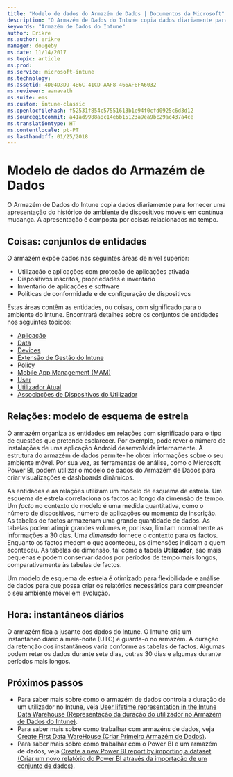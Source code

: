 ```yaml
---
title: "Modelo de dados do Armazém de Dados | Documentos da Microsoft"
description: "O Armazém de Dados do Intune copia dados diariamente para fornecer uma apresentação do histórico do seu ambiente móvel em contínua mudança."
keywords: "Armazém de Dados do Intune"
author: Erikre
ms.author: erikre
manager: dougeby
ms.date: 11/14/2017
ms.topic: article
ms.prod: 
ms.service: microsoft-intune
ms.technology: 
ms.assetid: 4D04D3D9-4B6C-41CD-AAF8-466AF8FA6032
ms.reviewer: aanavath
ms.suite: ems
ms.custom: intune-classic
ms.openlocfilehash: f52531f854c57551613b1e94f0cfd0925c6d3d12
ms.sourcegitcommit: a41ad9988a8c14e6b15123a9ea9bc29ac437a4ce
ms.translationtype: HT
ms.contentlocale: pt-PT
ms.lasthandoff: 01/25/2018
---
```

# <a name="data-warehouse-data-model"></a>Modelo de dados do Armazém de Dados

O Armazém de Dados do Intune copia dados diariamente para fornecer uma apresentação do histórico do ambiente de dispositivos móveis em contínua mudança. A apresentação é composta por coisas relacionados no tempo.

## <a name="things-entity-sets"></a>Coisas: conjuntos de entidades

O armazém expõe dados nas seguintes áreas de nível superior:

  -  Utilização e aplicações com proteção de aplicações ativada
  -  Dispositivos inscritos, propriedades e inventário
  -  Inventário de aplicações e software
  -  Políticas de conformidade e de configuração de dispositivos

Estas áreas contêm as entidades, ou coisas, com significado para o ambiente do Intune. Encontrará detalhes sobre os conjuntos de entidades nos seguintes tópicos:

  -  [Aplicação](reports-ref-application.md)
  -  [Data](reports-ref-date.md)
  -  [Devices](reports-ref-devices.md)
  -  [Extensão de Gestão do Intune](reports-ref-intunemanagementextension.md)
  -  [Policy](reports-ref-policy.md)
  -  [Mobile App Management (MAM)](reports-ref-mobile-app-management.md)
  -  [User](reports-ref-user.md)
  -  [Utilizador Atual](reports-ref-current-user.md)
  -  [Associações de Dispositivos do Utilizador](reports-ref-user-device.md)

## <a name="relationships-star-schema-model"></a>Relações: modelo de esquema de estrela

O armazém organiza as entidades em relações com significado para o tipo de questões que pretende esclarecer. Por exemplo, pode rever o número de instalações de uma aplicação Android desenvolvida internamente. A estrutura do armazém de dados permite-lhe obter informações sobre o seu ambiente móvel. Por sua vez, as ferramentas de análise, como o Microsoft Power BI, podem utilizar o modelo de dados do Armazém de Dados para criar visualizações e dashboards dinâmicos.

As entidades e as relações utilizam um modelo de esquema de estrela. Um esquema de estrela correlaciona os factos ao longo da dimensão de tempo. Um *facto* no contexto do modelo é uma medida quantitativa, como o número de dispositivos, número de aplicações ou momento de inscrição. As tabelas de factos armazenam uma grande quantidade de dados. As tabelas podem atingir grandes volumes e, por isso, limitam normalmente as informações a 30 dias. Uma *dimensão* fornece o contexto para os factos. Enquanto os factos medem o que aconteceu, as dimensões indicam a quem aconteceu. As tabelas de dimensão, tal como a tabela **Utilizador**, são mais pequenas e podem conservar dados por períodos de tempo mais longos, comparativamente às tabelas de factos. 

Um modelo de esquema de estrela é otimizado para flexibilidade e análise de dados para que possa criar os relatórios necessários para compreender o seu ambiente móvel em evolução.

## <a name="time-daily-snapshots"></a>Hora: instantâneos diários

O armazém fica a jusante dos dados do Intune. O Intune cria um instantâneo diário à meia-noite (UTC) e guarda-o no armazém. A duração da retenção dos instantâneos varia conforme as tabelas de factos. Algumas podem reter os dados durante sete dias, outras 30 dias e algumas durante períodos mais longos.

## <a name="next-steps"></a>Próximos passos

 - Para saber mais sobre como o armazém de dados controla a duração de um utilizador no Intune, veja [User lifetime representation in the Intune Data Warehouse (Representação da duração do utilizador no Armazém de Dados do Intune)](reports-ref-user-timeline.md).
 - Para saber mais sobre como trabalhar com armazéns de dados, veja [Create First Data WareHouse (Criar Primeiro Armazém de Dados)](https://www.codeproject.com/Articles/652108/Create-First-Data-WareHouse).
 - Para saber mais sobre como trabalhar com o Power BI e um armazém de dados, veja [Create a new Power BI report by importing a dataset (Criar um novo relatório do Power BI através da importação de um conjunto de dados)](https://powerbi.microsoft.com/documentation/powerbi-service-create-a-new-report/). 
